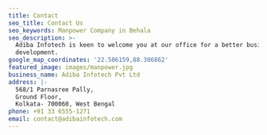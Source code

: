 ```yaml
---
title: Contact
seo_title: Contact Us
seo_keywords: Manpower Company in Behala
seo_description: >-
  Adiba Infotech is keen to welcome you at our office for a better business
  development.
google_map_coordinates: '22.506159,88.306862'
featured_image: images/manpower.jpg
business_name: Adiba Infotech Pvt Ltd
address: |-
  568/1 Parnasree Pally,
  Ground Floor,
  Kolkata- 700060, West Bengal
phone: +91 33 6555-1271
email: contact@adibainfotech.com
---
```


